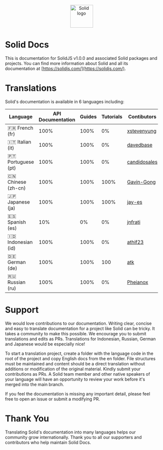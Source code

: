 <p align="center">
  <img width="75px" src="https://github.com/solidjs/solid-site/raw/master/src/assets/logo.png" alt="Solid logo">
</p>

# Solid Docs

This is documentation for SolidJS v1.0.0 and associated Solid packages and projects. You can find more information about Solid and all its documentation at [https://solidjs.com/](https://solidjs.com/).

# Translations

Solid's documentation is available in 6 languages including:

| Language           | API Documentation | Guides | Tutorials | Contibutors                                     |
| ------------------ | ----------------- | ------ | --------- | ----------------------------------------------- |
| 🇫🇷 French (fr)     | 100%              | 100%   | 0%        | [xstevenyung](https://github.com/xstevenyung)   |
| 🇮🇹 Italian (it)    | 100%              | 100%   | 0%        | [davedbase](https://github.com/davedbase)       |
| 🇵🇹 Portuguese (pt) | 100%              | 100%   | 0%        | [candidosales](https://github.com/candidosales) |
| 🇨🇳 Chinese (zh-cn) | 100%              | 100%   | 100%      | [Gavin-Gong](https://github.com/Gavin-Gong)     |
| 🇯🇵 Japanese (ja)   | 100%              | 100%   | 100%      | [jay-es](https://github.com/jay-es)             |
| 🇪🇸 Spanish (es)    | 10%               | 0%     | 0%        | [jnfrati](https://github.com/jnfrati)           |
| 🇮🇩 Indonesian (id) | 100%              | 100%   | 0%        | [athif23](https://github.com/athif23)           |
| 🇩🇪 German (de)     | 100%              | 100%   | 100       | [atk](https://github.com/atk)                   |
| 🇷🇺 Russian (ru)    | 100%              | 100%   | 0%        | [Pheianox](https://github.com/pheianox)         |

# Support

We would love contributions to our documentation. Writing clear, concise and easy to translate documentation for a project like Solid can be tricky. It takes a community to make this possible. We encourage you to submit translations and edits as PRs. Translations for Indonesian, Russian, German and Japanese would be especially nice!

To start a translation project, create a folder with the language code in the root of the project and copy English docs from the en folder. File structures must be maintained and content should be a direct translation without additions or modification of the original material. Kindly submit your contributions as PRs. A Solid team member and other native speakers of your language will have an opportunity to review your work before it's merged into the main branch.

If you feel the documentation is missing any important detail, please feel free to open an issue or submit a modifying PR.

# Thank You

Translating Solid's documentation into many languages helps our community grow internationally. Thank you to all our supporters and contributors who help maintain Solid Docs.
